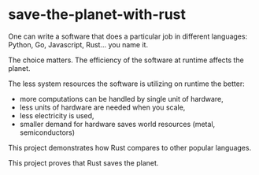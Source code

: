 # save-the-planet-with-rust

One can write a software that does a particular job in different languages: Python, Go, Javascript, Rust... you name it.

The choice matters. The efficiency of the software at runtime affects the planet. 

The less system resources the software is utilizing on runtime the better:

* more computations can be handled by single unit of hardware,
* less units of hardware are needed when you scale,
* less electricity is used,
* smaller demand for hardware saves world resources (metal, semiconductors)

This project demonstrates how Rust compares to other popular languages.

This project proves that Rust saves the planet.
